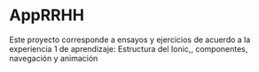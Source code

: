 # AppRRHH
Este proyecto corresponde a ensayos y ejercicios de acuerdo a la experiencia 1 de aprendizaje: Estructura del Ionic,, componentes, navegación y animación 
